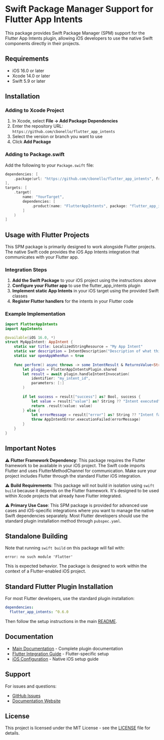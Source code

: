 # Swift Package Manager Support for Flutter App Intents

This package provides Swift Package Manager (SPM) support for the Flutter App Intents plugin, allowing iOS developers to use the native Swift components directly in their projects.

## Requirements

- iOS 16.0 or later
- Xcode 14.0 or later
- Swift 5.9 or later

## Installation

### Adding to Xcode Project

1. In Xcode, select **File → Add Package Dependencies**
2. Enter the repository URL: `https://github.com/cbonello/flutter_app_intents`
3. Select the version or branch you want to use
4. Click **Add Package**

### Adding to Package.swift

Add the following to your `Package.swift` file:

```swift
dependencies: [
    .package(url: "https://github.com/cbonello/flutter_app_intents", from: "0.6.0")
],
targets: [
    .target(
        name: "YourTarget",
        dependencies: [
            .product(name: "FlutterAppIntents", package: "flutter_app_intents")
        ]
    )
]
```

## Usage with Flutter Projects

This SPM package is primarily designed to work alongside Flutter projects. The native Swift code provides the iOS App Intents integration that communicates with your Flutter app.

### Integration Steps

1. **Add the Swift Package** to your iOS project using the instructions above
2. **Configure your Flutter app** to use the flutter_app_intents plugin
3. **Implement static App Intents** in your iOS target using the provided Swift classes
4. **Register Flutter handlers** for the intents in your Flutter code

### Example Implementation

```swift
import FlutterAppIntents
import AppIntents

@available(iOS 16.0, *)
struct MyAppIntent: AppIntent {
    static var title: LocalizedStringResource = "My App Intent"
    static var description = IntentDescription("Description of what this intent does")
    static var openAppWhenRun = true
    
    func perform() async throws -> some IntentResult & ReturnsValue<String> & OpensIntent {
        let plugin = FlutterAppIntentsPlugin.shared
        let result = await plugin.handleIntentInvocation(
            identifier: "my_intent_id",
            parameters: [:]
        )
        
        if let success = result["success"] as? Bool, success {
            let value = result["value"] as? String ?? "Intent executed"
            return .result(value: value)
        } else {
            let errorMessage = result["error"] as? String ?? "Intent failed"
            throw AppIntentError.executionFailed(errorMessage)
        }
    }
}
```

## Important Notes

⚠️ **Flutter Framework Dependency**: This package requires the Flutter framework to be available in your iOS project. The Swift code imports Flutter and uses FlutterMethodChannel for communication. Make sure your project includes Flutter through the standard Flutter iOS integration.

⚠️ **Build Requirements**: This package will not build in isolation using `swift build` because it depends on the Flutter framework. It's designed to be used within Xcode projects that already have Flutter integrated.

⚠️ **Primary Use Case**: This SPM package is provided for advanced use cases and iOS-specific integrations where you want to manage the native Swift dependencies separately. Most Flutter developers should use the standard plugin installation method through `pubspec.yaml`.

## Standalone Building

Note that running `swift build` on this package will fail with:
```
error: no such module 'Flutter'
```

This is expected behavior. The package is designed to work within the context of a Flutter-enabled iOS project.

## Standard Flutter Plugin Installation

For most Flutter developers, use the standard plugin installation:

```yaml
dependencies:
  flutter_app_intents: ^0.6.0
```

Then follow the setup instructions in the main [README](README.md).

## Documentation

- [Main Documentation](README.md) - Complete plugin documentation
- [Flutter Integration Guide](docs/flutter_integration.md) - Flutter-specific setup
- [iOS Configuration](docs/ios_configuration.md) - Native iOS setup guide

## Support

For issues and questions:
- [GitHub Issues](https://github.com/cbonello/flutter_app_intents/issues)
- [Documentation Website](https://cbonello.github.io/flutter_app_intents/)

## License

This project is licensed under the MIT License - see the [LICENSE](LICENSE) file for details.